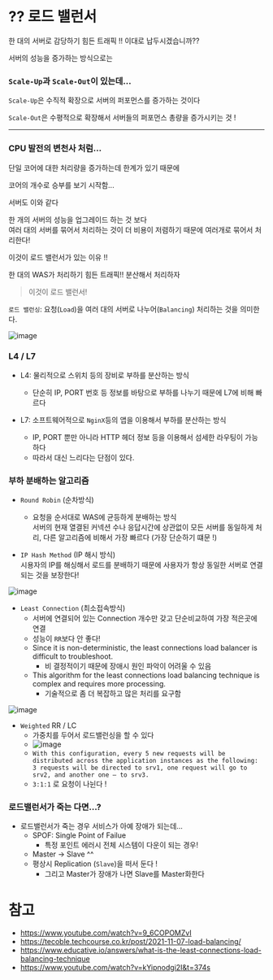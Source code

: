 # ?? 로드 밸런서 

한 대의 서버로 감당하기 힘든 트래픽 !! 이대로 납두시겠습니까??

서버의 성능을 증가하는 방식으로는 

### `Scale-Up`과 `Scale-Out`이 있는데...

`Scale-Up`은 수직적 확장으로 서버의 퍼포먼스를 증가하는 것이다

`Scale-Out`은 수평적으로 확장해서 서버들의 퍼포먼스 총량을 증가시키는 것 !

---

### CPU 발전의 변천사 처럼... 

단일 코어에 대한 처리량을 증가하는데 한계가 있기 때문에 

코어의 개수로 승부를 보기 시작함...

서버도 이와 같다

한 개의 서버의 성능을 업그레이드 하는 것 보다  
여러 대의 서버를 묶어서 처리하는 것이 더 비용이 저렴하기 때문에 여러개로 묶어서 처리한다! 

이것이 로드 밸런서가 있는 이유 !!

한 대의 WAS가 처리하기 힘든 트래픽!! 분산해서 처리하자

> 이것이 로드 밸런서!

`로드 밸런싱`: 요청(`Load`)을 여러 대의 서버로 나누어(`Balancing`) 처리하는 것을 의미한다. 

![image](https://user-images.githubusercontent.com/66164361/193551435-41e0e9ee-c727-489a-8ebe-0f29cd390c60.png)

### L4 / L7

- L4: 물리적으로 스위치 등의 장비로 부하를 분산하는 방식
  - 단순히 IP, PORT 번호 등 정보를 바탕으로 부하를 나누기 때문에 L7에 비해 빠르다

- L7: 소프트웨어적으로 `NginX`등의 앱을 이용해서 부하를 분산하는 방식
  - IP, PORT 뿐만 아니라 HTTP 헤더 정보 등을 이용해서 섬세한 라우팅이 가능하다
  - 따라서 대신 느리다는 단점이 있다.

### 부하 분배하는 알고리즘

- `Round Robin` (순차방식)
  - 요청을 순서대로 WAS에 균등하게 분배하는 방식  
    서버의 현재 열결된 커넥션 수나 응답시간에 상관없이 모든 서버를 동일하게 처리, 
    다른 알고리즘에 비해서 가장 빠르다 (가장 단순하기 떄문 !)

- `IP Hash Method` (IP 해시 방식)  
  시용자의 IP를 해싱해서 로드를 분배하기 때문에 사용자가 항상 동일한 서버로 연결되는 것을 보장한다!

![image](https://user-images.githubusercontent.com/66164361/193556707-c2a0aa05-ac3a-4def-9fc3-f88bc7efd96e.png)

- `Least Connection` (최소접속방식)  
  - 서버에 연결되어 있는 Connection 개수만 갖고 단순비교하여 가장 적은곳에 연결
  - 성능이 `RR`보다 안 좋다!
  - Since it is non-deterministic, the least connections load balancer is difficult to troubleshoot.
    - 비 결정적이기 때문에 장애시 원인 파악이 어려울 수 있음
  - This algorithm for the least connections load balancing technique is complex and requires more processing.
    - 기술적으로 좀 더 복잡하고 많은 처리를 요구함

![image](https://user-images.githubusercontent.com/66164361/193557850-e82029bf-2bd5-48c9-865b-7052761c651d.png)

- `Weighted` RR / LC 
  - 가중치를 두어서 로드밸런싱을 할 수 있다
  - ![image](https://user-images.githubusercontent.com/66164361/193558194-dc16cf77-8381-4795-b657-878466d61f5c.png)  
  - ```With this configuration, every 5 new requests will be distributed across the application instances as the following: 3 requests will be directed to srv1, one request will go to srv2, and another one — to srv3.```
  - `3:1:1` 로 요청이 나뉜다 !

### 로드밸런서가 죽는 다면...?

- 로드밸런서가 죽는 경우 서비스가 아예 장애가 되는데...
  - SPOF: Single Point of Failue
    - 특정 포인트 에러시 전체 시스템이 다운이 되는 경우!
  - Master -> Slave ^^
  - 평상시 Replication (`Slave`)을 떠서 둔다 !
    - 그리고 Master가 장애가 나면 Slave를 Master화한다 

# 참고

- https://www.youtube.com/watch?v=9_6COPOMZvI  
- https://tecoble.techcourse.co.kr/post/2021-11-07-load-balancing/  
- https://www.educative.io/answers/what-is-the-least-connections-load-balancing-technique  
- https://www.youtube.com/watch?v=kYipnodgi2I&t=374s  
